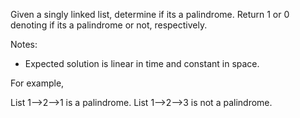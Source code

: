 Given a singly linked list, determine if its a palindrome. Return 1 or 0 denoting if its a palindrome or not, respectively.

Notes: 
- Expected solution is linear in time and constant in space.

For example,

List 1-->2-->1 is a palindrome.
List 1-->2-->3 is not a palindrome.
